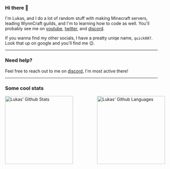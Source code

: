 ### Hi there 👋

I'm Lukas, and I do a lot of random stuff with making Minecraft servers, leading WynnCraft guilds, and I'm to learning how to code as well. You'll probably see me on [youtube](https://www.youtube.com/channel/UCz4sh4dNpNHtqD80TvOZL-A), [twitter](https://twitter.com/quick007yt), and [discord](https://dsc.bio/LukasK).

If you wanna find my other socials, I have a preatty uniqe name, `quick007`. Look that up on google and you'll find me :wink:.

---

### Need help?

Feel free to reach out to me on [discord](https://dsc.bio/quick007), I'm most active there!

---

### Some cool stats

<div style="display: flex;">
<img src="https://readme-stats-gules.vercel.app/api?username=quick007&bg_color=30,45CAFF,FF1B6B&show_icons=true&count_private=true&title_color=fff&text_color=fff&icon_color=3d34eb&hide_border=true&border_radius=10" alt="Lukas' Github Stats" style="height: 14rem; padding-right: 5rem;" />
 <img src="https://readme-stats-gules.vercel.app/api/top-langs/?username=quick007&layout=donut&count_private=true&hide_border=true&bg_color=000&title_color=fff&text_color=fff&icon_color=3d34eb&border_radius=10" alt="Lukas' Github Languages" style="height: 14rem;" />
</div>




<!--
**LukasmanMHdude/LukasmanMHdude** is a ✨ _special_ ✨ repository because its `README.md` (this file) appears on your GitHub profile.

Here are some ideas to get you started:

- 🔭 I’m currently working on ...
- 🌱 I’m currently learning ...
- 👯 I’m looking to collaborate on ...
- 🤔 I’m looking for help with ...
- 💬 Ask me about ...
- 📫 How to reach me: ...
- 😄 Pronouns: ...
- ⚡ Fun fact: ...
-->
